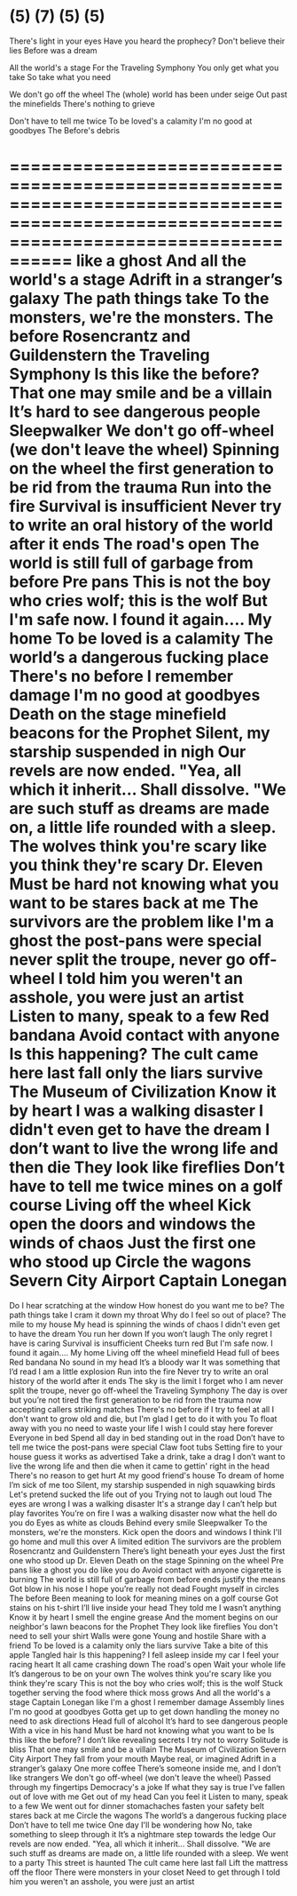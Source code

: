(5)
(7)
(5)
(5)
========================================================================================================================================
There's light in your eyes
Have you heard the prophecy?
Don't believe their lies
Before was a dream

All the world's a stage
For the Traveling Symphony
You only get what you take
So take what you need



We don't go off the wheel
The (whole) world has been under seige 
Out past the minefields
There's nothing to grieve

Don't have to tell me twice
To be loved's a calamity
I'm no good at goodbyes
The Before's debris

========================================================================================================================================
like a ghost
And all the world's a stage
Adrift in a stranger’s galaxy
The path things take
To the monsters, we're the monsters.
The before
Rosencrantz and Guildenstern
the Traveling Symphony
Is this like the before?
That one may smile and be a villain
It’s hard to see dangerous people
Sleepwalker
We don't go off-wheel (we don't leave the wheel)
Spinning on the wheel
the first generation to be rid from the trauma
Run into the fire
Survival is insufficient
Never try to write an oral history of the world after it ends
The road's open
The world is still full of garbage from before
Pre pans
This is not the boy who cries wolf; this is the wolf
But I'm safe now. I found it again.... My home
To be loved is a calamity
The world’s a dangerous fucking place
There's no before
I remember damage
I'm no good at goodbyes
Death on the stage
minefield
beacons for the Prophet
Silent, my starship suspended in nigh
Our revels are now ended. "Yea, all which it inherit... Shall dissolve. "We are such stuff as dreams are made on, a little life rounded with a sleep.
The wolves think you're scary like you think they're scary
Dr. Eleven
Must be hard not knowing what you want to be
stares back at me 
The survivors are the problem
like I'm a ghost
the post-pans were special
never split the troupe, never go off-wheel
I told him you weren't an asshole, you were just an artist
Listen to many, speak to a few
Red bandana
Avoid contact with anyone
Is this happening?
The cult came here last fall
only the liars survive
The Museum of Civilization
Know it by heart
I was a walking disaster
I didn't even get to have the dream
I don’t want to live the wrong life and then die
They look like fireflies
Don’t have to tell me twice
mines on a golf course
Living off the wheel
Kick open the doors and windows
the winds of chaos
Just the first one who stood up
Circle the wagons
Severn City Airport
Captain Lonegan
==============================================================================================================
Do I hear scratching at the window
How honest do you want me to be?
The path things take
I cram it down my throat
Why do I feel so out of place?
The mile to my house
My head is spinning
the winds of chaos
I didn't even get to have the dream
You run her down
If you won’t laugh
The only regret I have is caring
Survival is insufficient
Cheeks turn red
But I'm safe now. I found it again.... My home
Living off the wheel
minefield
Head full of bees
Red bandana
No sound in my head
It’s a bloody war
It was something that I’d read
I am a little explosion
Run into the fire
Never try to write an oral history of the world after it ends
The sky is the limit
I forget who I am
never split the troupe, never go off-wheel
the Traveling Symphony
The day is over but you’re not tired
the first generation to be rid from the trauma
now accepting callers
striking matches
There's no before
if I try to feel at all
I don't want to grow old and die, but I'm glad I get to do it with you
To float away with you 
no need to waste your life
I wish I could stay here forever
Everyone in bed
Spend all day in bed
standing out in the road
Don’t have to tell me twice
the post-pans were special
Claw foot tubs
Setting fire to your house
guess it works  as advertised
Take a drink, take a drag
I don’t want to live the wrong life and then die
when it came to gettin' right in the head
There's no reason to get hurt
At my good friend's house
To dream of home
I’m sick of me too
Silent, my starship suspended in nigh
squawking birds
Let's pretend
sucked the life out of you
Trying not to laugh out loud
The eyes are wrong
I was a walking disaster
It's a strange day
I can’t help but play favorites
You’re on fire 
I was a walking disaster
now what the hell do you do
Eyes as white as clouds
Behind every smile
Sleepwalker
To the monsters, we're the monsters.
Kick open the doors and windows
I think I'll go home and mull this over
A limited edition
The survivors are the problem
Rosencrantz and Guildenstern
There’s light beneath your eyes
Just the first one who stood up
Dr. Eleven
Death on the stage
Spinning on the wheel
Pre pans
like a ghost
you do like you do
Avoid contact with anyone
cigarette is burning
The world is still full of garbage from before
ends justify the means
Got blow in his nose 
I hope you’re really not dead
Fought myself in circles
The before
Been meaning to look for meaning
mines on a golf course
Got stains on his t-shirt
I’ll live inside your head
They told me I wasn’t anything
Know it by heart
I smell the engine grease
And the moment begins
on our neighbor's lawn
beacons for the Prophet
They look like fireflies
You don't need to sell your shirt
Walls were gone
Young and hostile
Share with a friend
To be loved is a calamity
only the liars survive
Take a bite of this apple
Tangled hair
Is this happening?
I fell asleep inside my car
I feel your racing heart
It all came crashing down
The road's open
Wait your whole life
It’s dangerous to be on your own
The wolves think you're scary like you think they're scary
This is not the boy who cries wolf; this is the wolf
Stuck together
serving the food
where thick moss grows
And all the world's a stage
Captain Lonegan
like I'm a ghost
I remember damage
Assembly lines
I'm no good at goodbyes
Gotta get up to get down
handling the money
no need to ask directions
Head full of alcohol
It’s hard to see dangerous people
With a vice in his hand
Must be hard not knowing what you want to be
Is this like the before?
I don’t like revealing secrets
I try not to worry
Solitude is bliss
That one may smile and be a villain
The Museum of Civilization
Severn City Airport
They fall from your mouth
Maybe real, or imagined
Adrift in a stranger’s galaxy
One more coffee
There’s someone inside me, and I don’t like strangers
We don't go off-wheel (we don't leave the wheel)
Passed through my fingertips
Democracy's a joke
If what they say is true
I’ve fallen out of love with me
Get out of my head
Can you feel it
Listen to many, speak to a few
We went out for dinner
stomachaches 
fasten your safety belt
stares back at me 
Circle the wagons
The world’s a dangerous fucking place
Don’t have to tell me twice
One day I'll be wondering how
No, take something to sleep through it
It’s a nightmare
step towards the ledge
Our revels are now ended. "Yea, all which it inherit... Shall dissolve. "We are such stuff as dreams are made on, a little life rounded with a sleep.
We went to a party
This street is haunted
The cult came here last fall
Lift the mattress off the floor
There were monsters in your closet
Need to get through
I told him you weren't an asshole, you were just an artist
